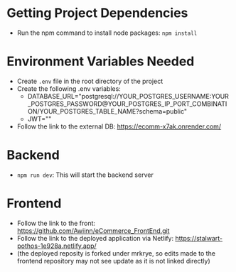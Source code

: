 # Getting Project Dependencies
* Run the npm command to install node packages: `npm install`

# Environment Variables Needed
* Create `.env` file in the root directory of the project
* Create the following .env variables:
  * DATABASE_URL="postgresql://YOUR_POSTGRES_USERNAME:YOUR_POSTGRES_PASSWORD@YOUR_POSTGRES_IP_PORT_COMBINATION/YOUR_POSTGRES_TABLE_NAME?schema=public"
  * JWT=""
* Follow the link to the external DB: https://ecomm-x7ak.onrender.com/

# Backend
* `npm run dev`:  This will start the backend server

# Frontend
* Follow the link to the front: https://github.com/Awiinn/eCommerce_FrontEnd.git
* Follow the link to the deployed application via Netlify: https://stalwart-pothos-1e928a.netlify.app/
* (the deployed reposity is forked under mrkrye, so edits made to the frontend repository may not see update as it is not linked directly)


